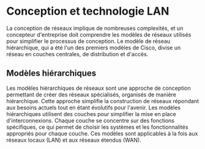 # Conception et technologie LAN

La conception de réseaux implique de nombreuses complexités, et un concepteur d'entreprise doit comprendre les modèles de réseaux utilisés pour simplifier le processus de conception. Le modèle de réseau hiérarchique, qui a été l'un des premiers modèles de Cisco, divise un réseau en couches centrales, de distribution et d'accès.

## Modèles hiérarchiques

Les modèles hiérarchiques de réseaux sont une approche de conception permettant de créer des réseaux spécialisés, organisés de manière hiérarchique. Cette approche simplifie la construction de réseaux répondant aux besoins actuels tout en étant évolutifs pour l'avenir. Les modèles hiérarchiques utilisent des couches pour simplifier la mise en place d'interconnexions. Chaque couche se concentre sur des fonctions spécifiques, ce qui permet de choisir les systèmes et les fonctionnalités appropriés pour chaque couche. Ces modèles sont applicables à la fois aux réseaux locaux (LAN) et aux réseaux étendus (WAN).